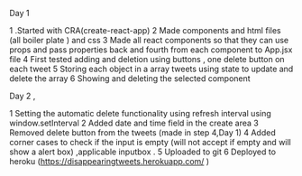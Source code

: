 Day 1 

1 .Started with CRA(create-react-app) 
2 Made components and html files (all boiler plate ) and css 
3 Made all react components so that they can use props and pass properties back and fourth from each component to App.jsx file 
4 First tested adding and deletion using buttons , one delete button on each tweet 
5 Storing each object in a array tweets using state to update and delete the array 
6 Showing and deleting the selected component

Day 2 ,

1 Setting the automatic delete functionality using refresh interval using window.setInterval 
2 Added date and time field in the create area
 3 Removed delete button from the tweets (made in step 4,Day 1) 
4 Added corner cases to check if the input is empty (will not accept if empty and will show a alert box) ,applicable inputbox .
5 Uploaded to git 
6 Deployed to heroku (https://disappearingtweets.herokuapp.com/ )
